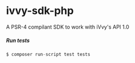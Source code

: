 # ivvy-sdk-php

A PSR-4 compilant SDK to work with iVvy's API 1.0

##### Run tests

```php
$ composer run-script test tests
```
